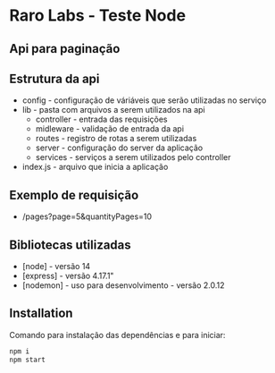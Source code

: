 # Raro Labs - Teste Node
## Api para paginação

## Estrutura da api

- config - configuração de váriáveis que serão utilizadas no serviço
- lib - pasta com arquivos a serem utilizados na api
    - controller - entrada das requisições
    - midleware - validação de entrada da api
    - routes - registro de rotas a serem utilizadas
    - server - configuração do server da aplicação
    - services - serviços a serem utilizados pelo controller
- index.js - arquivo que inicia a aplicação

## Exemplo de requisição
- /pages?page=5&quantityPages=10

## Bibliotecas utilizadas
- [node] - versão 14
- [express] - versão 4.17.1"
- [nodemon] - uso para desenvolvimento - versão 2.0.12

## Installation
Comando para instalação das dependências e para iniciar: 

```sh
npm i
npm start
```
